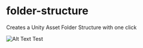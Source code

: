 # folder-structure
Creates a Unity Asset Folder Structure with one click

![Alt Text](https://media.giphy.com/media/vFKqnCdLPNOKc/giphy.gif)
Test
